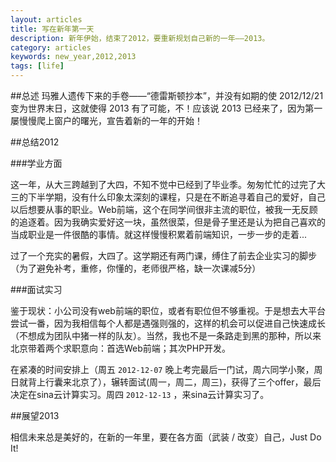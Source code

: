 ```yaml
---
layout: articles
title: 写在新年第一天
description: 新年伊始，结束了2012，要重新规划自己新的一年——2013。
category: articles
keywords: new_year,2012,2013
tags: [life]
---
```

##总述
玛雅人遗传下来的手卷——“德雷斯顿抄本”，并没有如期的使 2012/12/21 变为世界末日，这就使得 2013 有了可能，不！应该说 2013 已经来了，因为第一屡慢慢爬上窗户的曙光，宣告着新的一年的开始！

##总结2012

###学业方面

这一年，从大三跨越到了大四，不知不觉中已经到了毕业季。匆匆忙忙的过完了大三的下半学期，没有什么印象太深刻的课程，只是在不断追寻着自己的爱好，自己以后想要从事的职业。Web前端，这个在同学间很非主流的职位，被我一无反顾的追逐着。因为我确实爱好这一块，虽然很菜，但是骨子里还是认为把自己喜欢的当成职业是一件很酷的事情。就这样慢慢积累着前端知识，一步一步的走着...

过了一个充实的暑假，大四了。这学期还有两门课，缚住了前去企业实习的脚步（为了避免补考，重修，你懂的，老师很严格，缺一次课减5分）

###面试实习

鉴于现状：小公司没有web前端的职位，或者有职位但不够重视。于是想去大平台尝试一番，因为我相信每个人都是遇强则强的，这样的机会可以促进自己快速成长（不想成为团队中猪一样的队友）。当然，我也不是一条路走到黑的那种，所以来北京带着两个求职意向：首选Web前端；其次PHP开发。

在紧凑的时间安排上（周五 `2012-12-07` 晚上考完最后一门试，周六同学小聚，周日就背上行囊来北京了），辗转面试(周一，周二，周三)，获得了三个offer，最后决定在sina云计算实习。周四 `2012-12-13` ，来sina云计算实习了。

##展望2013

相信未来总是美好的，在新的一年里，要在各方面（武装 / 改变）自己，Just Do It!